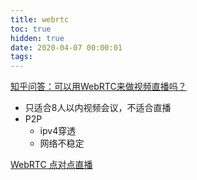 ```yaml
---
title: webrtc
toc: true
hidden: true
date: 2020-04-07 00:00:01
tags:
---
```



[知乎问答：可以用WebRTC来做视频直播吗？](https://www.zhihu.com/question/25497090/answer/43395462?utm_source=com.youdao.note&utm_medium=social&utm_oi=778052917897728000)
* 只适合8人以内视频会议，不适合直播
* P2P
  * ipv4穿透
  * 网络不稳定

[WebRTC 点对点直播](https://segmentfault.com/a/1190000008416360?utm_medium=referral&utm_source=tuicool)

